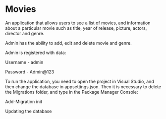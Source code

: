 # Movies
An application that allows users to see a list of movies, and information about a particular movie such as title, year of release, picture, actors, director and genre.


Admin has the ability to add, edit and delete movie and genre.

Admin is registered with data:

Username - admin

Password - Admin@123


To run the application, you need to open the project in Visual Studio, and then change the database in appsettings.json.
Then it is necessary to delete the Migrations folder, and type in the Package Manager Console:

Add-Migration init

Updating the database
